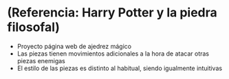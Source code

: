 # (Referencia: Harry Potter y la piedra filosofal)

- Proyecto página web de ajedrez mágico
- Las piezas tienen movimientos adicionales a la hora de atacar otras piezas enemigas
- El estilo de las piezas es distinto al habitual, siendo igualmente intuitivas
